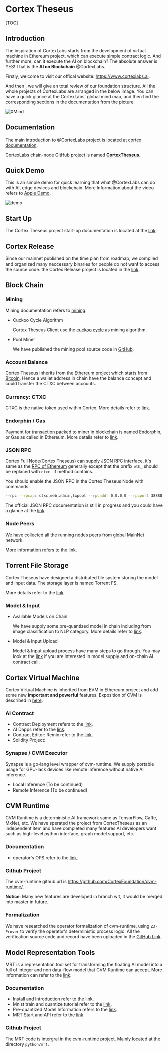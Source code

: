 # Cortex Theseus

[TOC]

## Introduction

The inspiration of CortexLabs starts from the development of virtual machine in Ethereum project, which can execute simple contract logic. And further more, can it execute the AI on blockchain? The absolute answer is YES! That is the **AI on Blockchain** @CortexLabs.

Firstly, welcome to visit our offical website: https://www.cortexlabs.ai.

And then , we will give an total review of our foundation structure. All the whole projects of CortexLabs are arranged in the below image. You can have a quick glance at the CortexLabs' global mind map, and then find the corresponding sections in the documentation from the picture.

![XMind](imgs/CortexTheseus.png)

## Documentation

The main introduction to @CortexLabs project is located at [cortex documentation](README.md).

CortexLabs chain-node GitHub project is named [**CortexTheseus**](https://github.com/CortexFoundation/CortexTheseus).

## Quick Demo

This is an simple demo for quick learning that what @CortexLabs can do with AI, edge devices and blockchain. More Information about the video refers to [Apple Demo](apple-demo.md).

![demo](cvm/demo/demo.gif)

## Start Up

The Cortex Theseus project start-up documentation is located at the [link](clients.md).

## Cortex Release

Since our mainnet published on the time plan from roadmap, we compiled and organized many neccessary binaries for people do not want to access the source code.  the Cortex Release project is located in the [link](https://github.com/CortexFoundation/Cortex_Release).

## Block Chain

### Mining

Mining documentation refers to [mining](mining.md).

- Cuckoo Cycle Algorithm

  Cortex Theseus Client use the [cuckoo cycle](https://github.com/CortexFoundation/PoolMiner/blob/dev/README.md) as mining algorithm.

- Pool Miner

  We have published the mining pool source code in [GitHub](https://github.com/CortexFoundation/PoolMiner).

### Account Balance

Cortex Theseus inherits from the [Ethereum](https://github.com/ethereum/go-ethereum) project which starts from [Bitcoin](https://github.com/bitcoin/bitcoin). Hence a wallet address in chain have the balance concept and could transfer the CTXC between accounts.

### Currency: CTXC

CTXC is the native token used within Cortex. More details refer to [link](ctxc.md).

### Endorphin / Gas

Payment for transaction packed to miner in blockchain is named Endorphin, or Gas as called in Ethereum. More details refer to [link](endorphin.md).

### JSON RPC

Cortex Full Node(Cortex Theseus) can supply JSON RPC interface, it's same as the [RPC of Ethereum](https://github.com/ethereum/wiki/wiki/JSON-RPC) generally except that the prefix `eth_` should be replaced with `ctxc_` if method contains. 

You should enable the JSON RPC in the Cortex Theseus Node with commands:

```bash
--rpc --rpcapi ctxc,web,admin,txpool --rpcaddr 0.0.0.0 --rpcport 38888
```

The official JSON RPC documentation is still in progress and you could have a glance at the [link](http://ec2-18-191-10-249.us-east-2.compute.amazonaws.com:5000/).

### Node Peers

We have collected all the running nodes peers from global MainNet network. 

More information refers to the [link](https://github.com/CortexFoundation/discv4-dns-lists).

## Torrent File Storage

Cortex Theseus have designed a distributed file system storing the model and input data. The storage layer is named Torrent FS. 

More details refer to the [link](storage-layer.md).

### Model & Input

- Available Models on Chain

  We have supply some pre-quantized model in chain including from image classification to NLP category. More details refer to [link](model-list.md).

- Model & Input Upload

  Model & Input upload process have many steps to go through. You may look at the [link](model-data-upload.md) if you are interested in model supply and on-chain AI contract call.

## Cortex Virtual Machine

Cortex Virtual Machine is inherited from EVM in Ethereum project and add some new **important and powerful** features. Exposition of CVM is described in [here](cvm.md).

### AI Contract

- Contract Deployment refers to the [link](ai-contracts.md).
- AI Dapps refer to the [link](ai-dapps.md).
- Contract Editor: Remix refer to the [link](cortex-remix.md).
- Solidity Project: 

### Synapse / CVM Executor

Synapse is a go-lang level wrapper of cvm-runtime. We supply portable usage for GPU-lack devices like remote inference without native AI inference. 

- Local Inference (To be continued)
- Remote Inference (To be continued)

## CVM Runtime

CVM Runtime is a deterministic AI framework same as TensorFlow, Caffe, MxNet, etc. We have sperated the project from CortexTheseus as an independent item and have completed many features AI developers want such as high-level python interface, graph model support, etc.

### Documentation

- operator's OPS refer to the [link](https://github.com/CortexFoundation/cvm-runtime/blob/wlt/docs/cvm/ops.md).

### Github Project

The cvm-runtime github url is https://github.com/CortexFoundation/cvm-runtime/.

**Notice**: Many new features are developed in branch wlt, it would be merged into master in future.

### Formalization

We have researched the operator formalization of cvm-runtime, using `Z3-Prover` to verify the operator's deterministic process logic. All the verification source code and record have been uploaded in the [GitHub Link](https://github.com/CortexFoundation/z3_prover).

## Model Representation Tools

MRT is a representation tool set for transforming the floating AI model into a full of integer and non data-flow model that CVM Runtime can accept. More information can refer to the [link](mrt.md).

### Documentation

- Install and Introduction refer to the [link](https://github.com/CortexFoundation/cvm-runtime/blob/wlt/docs/mrt/README.md).
- Mnist train and quantize tutorial refer to the [link](https://github.com/CortexFoundation/cvm-runtime/blob/wlt/docs/mrt/mnist_tutorial.md).
- Pre-quantized Model Information refers to the [link](https://github.com/CortexFoundation/cvm-runtime/blob/wlt/docs/mrt/model.md).
- MRT Start and API refer to the [link](https://github.com/CortexFoundation/cvm-runtime/blob/wlt/docs/mrt/mrt.md)

### Github Project

The MRT code is intergral in the [cvm-runtime](https://github.com/CortexFoundation/cvm-runtime/tree/wlt) project. Mainly located at the directory `python/mrt`.




